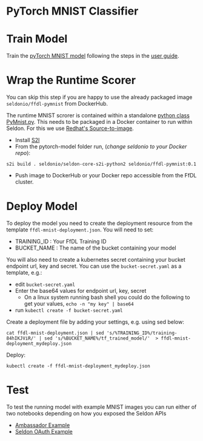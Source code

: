# PyTorch MNIST Classifier

# Train Model

Train the [pyTorch MNIST model](https://github.com/IBM/FfDL/tree/master/etc/examples/pytorch-model) following the steps in the [user guide](https://github.com/IBM/FfDL#6-detailed-testing-instructions).

# Wrap the Runtime Scorer
You can skip this step if you are happy to use the already packaged image ```seldonio/ffdl-pymnist``` from DockerHub.

The runtime MNIST scrorer is contained within a standalone [python class PyMnist.py](./PyMnist.py). This needs to be packaged in a Docker container to run within Seldon. For this we use [Redhat's Source-to-image](https://github.com/openshift/source-to-image).

 * Install [S2I](https://github.com/openshift/source-to-image#installation)
 * From the pytorch-model folder run, (*change seldonio to your Docker repo*):
```
s2i build . seldonio/seldon-core-s2i-python2 seldonio/ffdl-pymnist:0.1
```
 * Push image to DockerHub or your Docker repo accessible from the FfDL cluster.

# Deploy Model
To deploy the model you need to create the deployment resource from the template ```ffdl-mnist-deployment.json```. You will need to set:

 * TRAINING_ID : Your FfDL Training ID
 * BUCKET_NAME : The name of the bucket containing your model

You will also need to create a kubernetes secret containing your bucket endpoint url, key and secret. You can use the ```bucket-secret.yaml``` as a template, e.g.:

 * edit ```bucket-secret.yaml```
 * Enter the base64 values for endpoint url, key, secret
    * On a linux system running bash shell you could do the following to get your values, ```echo -n "my key" | base64```
 * run ```kubectl create -f bucket-secret.yaml```

Create a deployment file by adding your settings, e.g. using sed below:

```
cat ffdl-mnist-deployment.json | sed 's/%TRAINING_ID%/training-84hIKJViR/' | sed 's/%BUCKET_NAME%/tf_trained_model/'  > ffdl-mnist-deployment_mydeploy.json
```

Deploy:
```
kubectl create -f ffdl-mnist-deployment_mydeploy.json
```

# Test

To test the running model with example MNIST images you can run either of two notebooks depending on how you exposed the Seldon APIs

 * [Ambassador Example](serving_ambassador.ipynb)
 * [Seldon OAuth Example](serving_oauth.ipynb)
 
